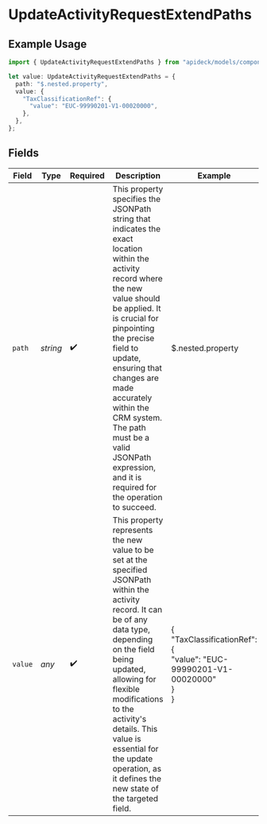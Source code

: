 # UpdateActivityRequestExtendPaths

## Example Usage

```typescript
import { UpdateActivityRequestExtendPaths } from "apideck/models/components";

let value: UpdateActivityRequestExtendPaths = {
  path: "$.nested.property",
  value: {
    "TaxClassificationRef": {
      "value": "EUC-99990201-V1-00020000",
    },
  },
};
```

## Fields

| Field                                                                                                                                                                                                                                                                                                                                                                      | Type                                                                                                                                                                                                                                                                                                                                                                       | Required                                                                                                                                                                                                                                                                                                                                                                   | Description                                                                                                                                                                                                                                                                                                                                                                | Example                                                                                                                                                                                                                                                                                                                                                                    |
| -------------------------------------------------------------------------------------------------------------------------------------------------------------------------------------------------------------------------------------------------------------------------------------------------------------------------------------------------------------------------- | -------------------------------------------------------------------------------------------------------------------------------------------------------------------------------------------------------------------------------------------------------------------------------------------------------------------------------------------------------------------------- | -------------------------------------------------------------------------------------------------------------------------------------------------------------------------------------------------------------------------------------------------------------------------------------------------------------------------------------------------------------------------- | -------------------------------------------------------------------------------------------------------------------------------------------------------------------------------------------------------------------------------------------------------------------------------------------------------------------------------------------------------------------------- | -------------------------------------------------------------------------------------------------------------------------------------------------------------------------------------------------------------------------------------------------------------------------------------------------------------------------------------------------------------------------- |
| `path`                                                                                                                                                                                                                                                                                                                                                                     | *string*                                                                                                                                                                                                                                                                                                                                                                   | :heavy_check_mark:                                                                                                                                                                                                                                                                                                                                                         | This property specifies the JSONPath string that indicates the exact location within the activity record where the new value should be applied. It is crucial for pinpointing the precise field to update, ensuring that changes are made accurately within the CRM system. The path must be a valid JSONPath expression, and it is required for the operation to succeed. | $.nested.property                                                                                                                                                                                                                                                                                                                                                          |
| `value`                                                                                                                                                                                                                                                                                                                                                                    | *any*                                                                                                                                                                                                                                                                                                                                                                      | :heavy_check_mark:                                                                                                                                                                                                                                                                                                                                                         | This property represents the new value to be set at the specified JSONPath within the activity record. It can be of any data type, depending on the field being updated, allowing for flexible modifications to the activity's details. This value is essential for the update operation, as it defines the new state of the targeted field.                               | {<br/>"TaxClassificationRef": {<br/>"value": "EUC-99990201-V1-00020000"<br/>}<br/>}                                                                                                                                                                                                                                                                                        |